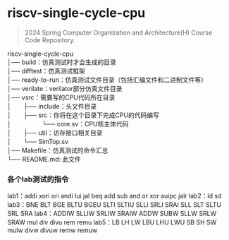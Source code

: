 # riscv-single-cycle-cpu

> 2024 Spring Computer Organization and Architecture(H) Course Code Repository.

riscv-single-cycle-cpu  
│── build：仿真测试时才会生成的目录  
│── difftest：仿真测试框架  
│── ready-to-run：仿真测试文件目录（包括汇编文件和二进制文件等）  
│── verilate：verilator部分仿真文件目录  
│── vsrc：需要写的CPU代码所在目录  
│　　├── include：头文件目录  
│　　├── src：你将在这个目录下完成CPU的代码编写  
│　　　　　└── core.sv：CPU核主体代码  
│　　├── util：访存接口相关目录  
│　　└── SimTop.sv  
│── Makefile：仿真测试的命令汇总  
└── README.md: 此文件  

### 各个lab测试的指令
lab1：addi xori ori andi lui jal beq add sub and or xor auipc jalr
lab2：ld sd
lab3：BNE BLT BGE BLTU BGEU SLTI SLTIU SLLI SRLI SRAI SLL SLT SLTU SRL SRA
lab4：ADDIW SLLIW SRLIW SRAIW ADDW SUBW SLLW SRLW SRAW mul div divu rem remu
lab5：LB LH LW LBU LHU LWU SB SH SW mulw divw divuw remw remuw
